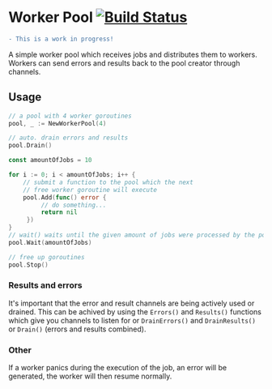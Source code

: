 # Worker Pool [![Build Status](https://travis-ci.org/luca-moser/pool.svg?branch=master)](https://travis-ci.org/luca-moser/pool)

```diff
- This is a work in progress!
```

A simple worker pool which receives jobs and distributes them to workers.
Workers can send errors and results back to the pool creator through channels.

## Usage
```go
// a pool with 4 worker goroutines
pool, _ := NewWorkerPool(4)

// auto. drain errors and results
pool.Drain()

const amountOfJobs = 10

for i := 0; i < amountOfJobs; i++ {
    // submit a function to the pool which the next
    // free worker goroutine will execute
    pool.Add(func() error {
         // do something...
         return nil
     })
}
// wait() waits until the given amount of jobs were processed by the pool
pool.Wait(amountOfJobs)

// free up goroutines
pool.Stop()
```

### Results and errors
It's important that the error and result channels are being actively used or drained.
This can be achived by using the `Errors()` and `Results()` functions which give you channels
to listen for or `DrainErrors()` and `DrainResults()` or `Drain()` (errors and results combined).

### Other
If a worker panics during the execution of the job, an error will be generated, the worker will then resume normally.